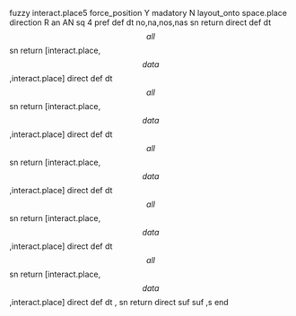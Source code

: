 fuzzy interact.place5
   force_position Y
   madatory N
   layout_onto space.place
   direction R
   an AN
   sq 4
   pref 
   def 
    dt no,na,nos,nas
    sn 
    return 
    direct 
   def 
    dt $$all$$
    sn 
    return [interact.place,$$data$$,interact.place]
    direct 
   def 
    dt $$all$$
    sn 
    return [interact.place,$$data$$,interact.place]
    direct 
   def 
    dt $$all$$
    sn 
    return [interact.place,$$data$$,interact.place]
    direct 
   def 
    dt $$all$$
    sn 
    return [interact.place,$$data$$,interact.place]
    direct 
   def 
    dt $$all$$
    sn 
    return [interact.place,$$data$$,interact.place]
    direct 
   def 
    dt \,
    sn 
    return 
    direct 
   suf 
   suf ,s
end
